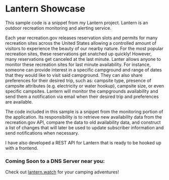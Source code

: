 # Lantern Showcase

This sample code is a snippet from my Lantern project. Lantern is an outdoor recreation monitoring and alerting service. 

Each year recreation.gov releases reservation slots and permits for many recreation sites across the United States allowing a controlled amount of visitors to experience the beauty of our nearby nature. For the most popular recreation sites, these reservations get snatched up quickly! However, many reservations get canceled at the last minute. Lanter allows anyone to monitor these recreation sites for last minute availability. For instance, someone can provide interest in a specific campground and range of dates that they would like to visit said campground. They can also share preferences for their desired trip, such as: campsite type, presence of campsite attributes (e.g. electricity or water hookup), campsite size, or even specific campsites. Lantern will monitor the campgrounds availability and send them a notification via email when their desired trip and preferences are available. 

The code included in this sample is a snippet from the monitoring portion of the application. Its responsibility is to retrieve new availability data from the recreation.gov API, compare the data to old availability data, and construct a list of changes that will later be used to update subscriber information and send notifications when necessary.

I have also developed a REST API for Lantern that is ready to be hooked up with a frontend.

### Coming Soon to a DNS Server near you:

Check out [lantern.watch](https://lantern.watch/) for your camping adventures!
